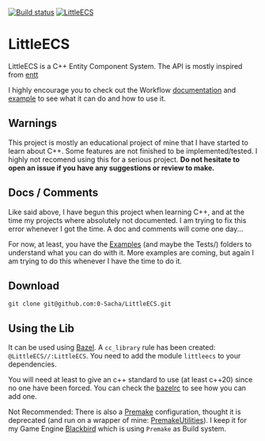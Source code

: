 [![Build status](https://badge.buildkite.com/0cf82389a7a3436a623ce9a61e15bdd701d29c73ffbb6ecaf0.svg)](https://buildkite.com/sacha/littleecs)
[![LittleECS](https://github.com/0-Sacha/LittleECS/actions/workflows/LittleECS.yml/badge.svg)](https://github.com/0-Sacha/LittleECS/actions/workflows/LittleECS.yml)

# LittleECS

LittleECS is a C++ Entity Component System.
The API is mostly inspired from [entt](https://github.com/skypjack/entt)

I highly encourage you to check out the Workflow [documentation](Docs/Workflow.md) and [example](Examples/Workflow/main.cpp) to see what it can do and how to use it.

## Warnings
This project is mostly an educational project of mine that I have started to learn about C++. Some features are not finished to be implemented/tested. I highly not recomend using this for a serious project.
**Do not hesitate to open an issue if you have any suggestions or review to make.**

## Docs / Comments
Like said above, I have begun this project when learning C++, and at the time my projects where absolutely not documented. I am trying to fix this error whenever I got the time. A doc and comments will come one day...

For now, at least, you have the [Examples](Examples/README.md) (and maybe the Tests/) folders to understand what you can do with it. More examples are coming, but again I am trying to do this whenever I have the time to do it.

## Download
```
git clone git@github.com:0-Sacha/LittleECS.git
```

## Using the Lib
It can be used using [Bazel](https://bazel.build/).
A `cc_library` rule has been created: `@LittleECS//:LittleECS`.
You need to add the module `littleecs` to your dependencies.

You will need at least to give an c++ standard to use (at least c++20) since no one have been forced. You can check the [bazelrc](.bazelrc) to see how you can add one.

Not Recommended: There is also a [Premake](https://premake.github.io/docs/using-premake) configuration, thought it is deprecated (and run on a wrapper of mine: [PremakeUtilities](https://github.com/0-Sacha/PremakeUtilities)). I keep it for my Game Engine [Blackbird](https://github.com/0-Sacha/Blackbird) which is using `Premake` as Build system.
